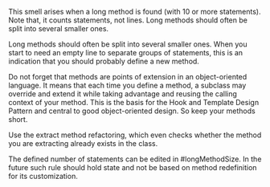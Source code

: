 This smell arises when a long method is found (with 10 or more statements). Note that, it counts statements, not lines. Long methods should often be split into several smaller ones. Long methods should often be split into several smaller ones. When you start to need an empty line to separate groups of statements, this is an indication that you should probably define a new method. 	Do not forget that methods are points of extension in an object-oriented language. It means that each time you define a method, a subclass may override and extend it while taking advantage and reusing the calling context of your method. This is the basis for the Hook and Template Design Pattern and central to good object-oriented design. So keep your methods short. Use the extract method refactoring, which even checks whether the method you are extracting already exists in the class. 	The defined number of statements can be edited in #longMethodSize. In the future such rule should hold state and not be based on method redefinition for its customization. 